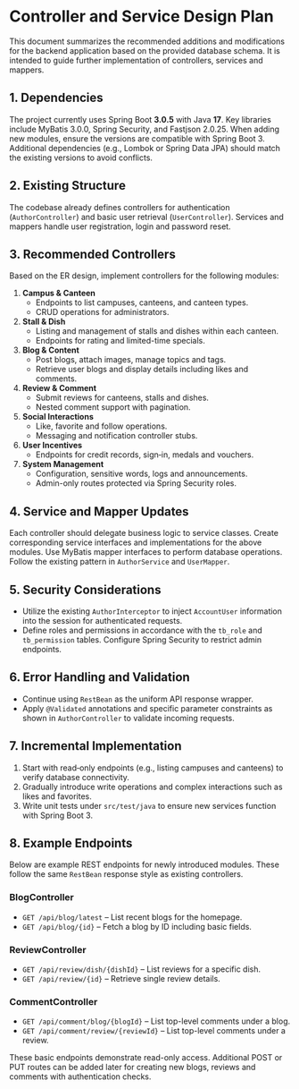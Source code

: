 # Controller and Service Design Plan

This document summarizes the recommended additions and modifications for the backend
application based on the provided database schema. It is intended to guide further
implementation of controllers, services and mappers.

## 1. Dependencies

The project currently uses Spring Boot **3.0.5** with Java **17**. Key
libraries include MyBatis 3.0.0, Spring Security, and Fastjson 2.0.25.
When adding new modules, ensure the versions are compatible with Spring Boot 3.
Additional dependencies (e.g., Lombok or Spring Data JPA) should match the
existing versions to avoid conflicts.

## 2. Existing Structure

The codebase already defines controllers for authentication (`AuthorController`)
and basic user retrieval (`UserController`). Services and mappers handle user
registration, login and password reset.

## 3. Recommended Controllers

Based on the ER design, implement controllers for the following modules:

1. **Campus & Canteen**
   - Endpoints to list campuses, canteens, and canteen types.
   - CRUD operations for administrators.
2. **Stall & Dish**
   - Listing and management of stalls and dishes within each canteen.
   - Endpoints for rating and limited-time specials.
3. **Blog & Content**
   - Post blogs, attach images, manage topics and tags.
   - Retrieve user blogs and display details including likes and comments.
4. **Review & Comment**
   - Submit reviews for canteens, stalls and dishes.
   - Nested comment support with pagination.
5. **Social Interactions**
   - Like, favorite and follow operations.
   - Messaging and notification controller stubs.
6. **User Incentives**
   - Endpoints for credit records, sign‑in, medals and vouchers.
7. **System Management**
   - Configuration, sensitive words, logs and announcements.
   - Admin-only routes protected via Spring Security roles.

## 4. Service and Mapper Updates

Each controller should delegate business logic to service classes.
Create corresponding service interfaces and implementations for the above
modules. Use MyBatis mapper interfaces to perform database operations.
Follow the existing pattern in `AuthorService` and `UserMapper`.

## 5. Security Considerations

- Utilize the existing `AuthorInterceptor` to inject `AccountUser` information
  into the session for authenticated requests.
- Define roles and permissions in accordance with the `tb_role` and
  `tb_permission` tables. Configure Spring Security to restrict admin endpoints.

## 6. Error Handling and Validation

- Continue using `RestBean` as the uniform API response wrapper.
- Apply `@Validated` annotations and specific parameter constraints as shown in
  `AuthorController` to validate incoming requests.

## 7. Incremental Implementation

1. Start with read‑only endpoints (e.g., listing campuses and canteens) to
   verify database connectivity.
2. Gradually introduce write operations and complex interactions such as likes
   and favorites.
3. Write unit tests under `src/test/java` to ensure new services function with
   Spring Boot 3.


## 8. Example Endpoints

Below are example REST endpoints for newly introduced modules. These follow the same `RestBean` response style as existing controllers.

### BlogController
- `GET /api/blog/latest` – List recent blogs for the homepage.
- `GET /api/blog/{id}` – Fetch a blog by ID including basic fields.

### ReviewController
- `GET /api/review/dish/{dishId}` – List reviews for a specific dish.
- `GET /api/review/{id}` – Retrieve single review details.

### CommentController
- `GET /api/comment/blog/{blogId}` – List top-level comments under a blog.
- `GET /api/comment/review/{reviewId}` – List top-level comments under a review.

These basic endpoints demonstrate read-only access. Additional POST or PUT routes can be added later for creating new blogs, reviews and comments with authentication checks.
